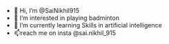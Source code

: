 - 👋 Hi, I’m @SaiNikhil915
- 👀 I’m interested in playing badminton
- 🌱 I’m currently learning Skills in artificial intelligence
- 📫reach me on insta @sai.nikhil_915

<!---
SaiNikhil915/SaiNikhil915 is a ✨ special ✨ repository because its `README.md` (this file) appears on your GitHub profile.
You can click the Preview link to take a look at your c
![Nikhil's GitHub stats](https://github-readme-stats.vercel.app/api?username=SaiNikhil915&show_icons=true&theme=radical)
